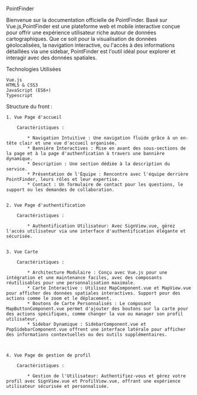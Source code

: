 PointFinder

Bienvenue sur la documentation officielle de PointFinder. Basé sur Vue.js,PointFinder est une plateforme web et mobile interactive conçue pour offrir une expérience utilisateur riche autour de données cartographiques. Que ce soit pour la visualisation de données géolocalisées, la navigation interactive, ou l'accès à des informations détaillées via une sidebar, PointFinder est l'outil idéal pour explorer et interagir avec des données spatiales.


Technologies Utilisées

	Vue.js
	HTML5 & CSS3
	JavaScript (ES6+)
	Typescript


Structure du front : 

	1. Vue Page d'accueil

		Caractéristiques :

			* Navigation Intuitive : Une navigation fluide grâce à un en-tête clair et une vue d'accueil organisée.
			* Bannière Interactives : Mise en avant des sous-sections de la page et à la page d'authenfication à travers une bannière dynamique.
	 		* Description : Une section dédiée à la description du service.
			* Présentation de l'Équipe : Rencontre avec l'équipe derrière PointFinder, leurs rôles et leur expertise.
			* Contact : Un formulaire de contact pour les questions, le support ou les demandes de collaboration.


	2. Vue Page d'authentification 

		Caractéristiques : 

			* Authentification Utilisateur: Avec SignView.vue, gérez l'accès utilisateur via une interface d'authentification élégante et sécurisée.


	3. Vue Carte

		Caractéristiques :

			* Architecture Modulaire : Conçu avec Vue.js pour une intégration et une maintenance faciles, avec des composants réutilisables pour une personnalisation maximale.
			* Carte Interactive : Utilisez MapComponent.vue et MapView.vue pour afficher des données spatiales interactives. Support pour des actions comme le zoom et le déplacement.
			* Boutons de Carte Personnalisés : Le composant MapButtonComponent.vue permet d'ajouter des boutons sur la carte pour des actions spécifiques, comme changer la vue ou manager son profil utilisateur.
			* Sidebar Dynamique : SidebarComponent.vue et PopSidebarComponent.vue offrent une interface latérale pour afficher des informations contextuelles ou des outils supplémentaires.



	4. Vue Page de gestion de profil
 	
 		Caractéristiques :

 			* Gestion de l'Utilisateur: Authentifiez-vous et gérez votre profil avec SignView.vue et ProfilView.vue, offrant une expérience utilisateur sécurisée et personnalisée.





